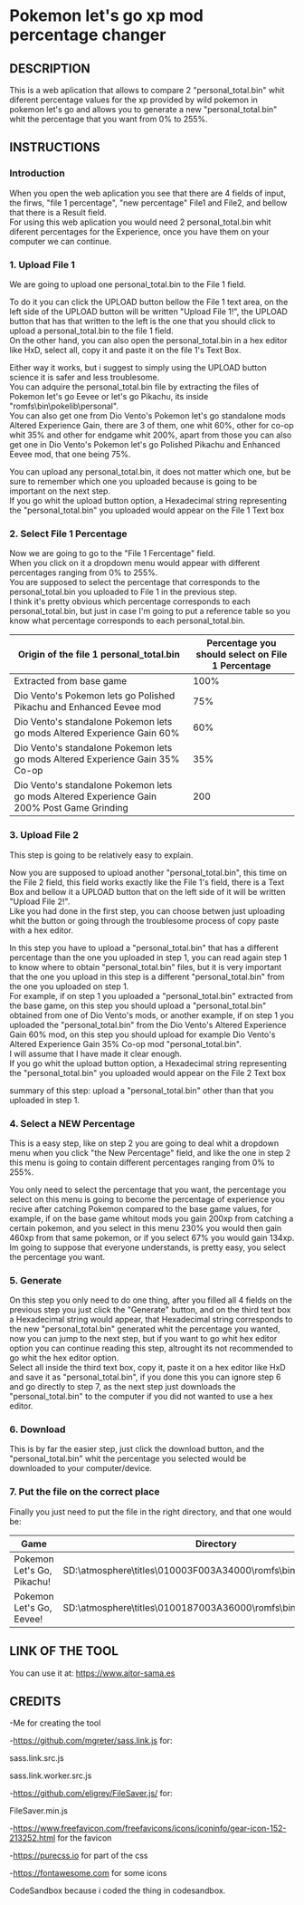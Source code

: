 
# Pokemon let's go xp mod percentage changer

## DESCRIPTION
This is a web aplication that allows to compare 2 "personal_total.bin" whit diferent percentage values for the xp
provided by wild pokemon in pokemon let's go and allows you to generate a new "personal_total.bin" whit the 
percentage that you want from 0% to 255%.

## INSTRUCTIONS

### Introduction
When you open the web aplication you see that there are 4 fields of input, the firws, "file 1 percentage", "new percentage" File1 and File2, and bellow that there is a Result field.  
For using this web aplication you would need 2 personal_total.bin whit diferent percentages for the Experience, once you have them on your computer we can continue.

  ### 1. Upload File 1 
We are going to upload one personal_total.bin to the File 1 field.  

To do it you can click the UPLOAD button bellow the File 1 text area, on the left side of the UPLOAD button will be written "Upload File 1!", the UPLOAD button that has that written to the left is the one that you should click to upload a personal_total.bin to the file 1 field.  
On the other hand, you can also open the personal_total.bin in a hex editor like HxD, select all, copy it and paste it on the file 1's Text Box.  

Either way it works, but i suggest to simply using the UPLOAD button science it is safer and less troublesome.  
You can adquire the personal_total.bin file by extracting the files of Pokemon let's go Eevee or let's go Pikachu, its inside "romfs\bin\pokelib\personal\".  
You can also get one from Dio Vento's Pokemon let's go standalone mods Altered Experience Gain, there are 3 of them, one whit 60%, other for co-op whit 35% and other for endgame whit 200%, apart from those you can also get one in Dio Vento's Pokemon let's go Polished Pikachu and Enhanced Eevee mod, that one being 75%.  

You can upload any personal_total.bin, it does not matter which one, but be sure to remember which one you uploaded because is going to be important on the next step.  
If you go whit the upload button option, a Hexadecimal string representing the "personal_total.bin" you uploaded would appear on the File 1 Text box

  ### 2. Select File 1 Percentage
Now we are going to go to the "File 1 Fercentage" field.  
When you click on it a dropdown menu would appear with different percentages ranging from 0% to 255%.  
You are supposed to select the percentage that corresponds to the personal_total.bin you uploaded to File 1 in the previous step.  
I think it's pretty obvious which percentage corresponds to each personal_total.bin, but just in case I'm going to put a reference table so you know what percentage corresponds to each personal_total.bin.

Origin of the file 1 personal_total.bin | Percentage you should select on File 1 Percentage 
------------ | -------------
Extracted from base game | 100%
Dio Vento's Pokemon lets go Polished Pikachu and Enhanced Eevee mod | 75%
Dio Vento's standalone Pokemon lets go mods Altered Experience Gain 60% | 60%
Dio Vento's standalone Pokemon lets go mods Altered Experience Gain 35% Co-op | 35%
Dio Vento's standalone Pokemon lets go mods Altered Experience Gain 200% Post Game Grinding | 200

  ### 3. Upload File 2  
This step is going to be relatively easy to explain.  

Now you are supposed to upload another "personal_total.bin", this time on the File 2 field, this field works exactly like the File 1's field, there is a Text Box and bellow it a UPLOAD button that on the left side of it will be written "Upload File 2!".  
Like you had done in the first step, you can choose betwen just uploading whit the button or going through the troublesome process of copy paste with a hex editor.  

In this step you have to upload a "personal_total.bin" that has a different percentage than the one you uploaded in step 1, you can read again step 1 to know where to obtain "personal_total.bin" files, but it is very important that the one you upload in this step is a different "personal_total.bin" from the one you uploaded on step 1.  
For example, if on step 1 you uploaded a "personal_total.bin" extracted from the base game, on this step you should upload a "personal_total.bin" obtained from one of Dio Vento's mods, or another example, if on step 1 you uploaded the "personal_total.bin" from the Dio Vento's Altered Experience Gain 60% mod, on this step you should upload for example Dio Vento's Altered Experience Gain 35% Co-op mod "personal_total.bin".  
I will assume that I have made it clear enough.  
If you go whit the upload button option, a Hexadecimal string representing the "personal_total.bin" you uploaded would appear on the File 2 Text box

summary of this step: upload a "personal_total.bin" other than that you uploaded in step 1.

  ### 4. Select a NEW Percentage
This is a easy step, like on step 2 you are going to deal whit a dropdown menu when you click "the New Percentage" field, and like the one in step 2 this menu is going to contain different percentages ranging from 0% to 255%.

You only need to select the percentage that you want, the percentage you select on this menu is going to become the percentage of experience you recive after catching Pokemon compared to the base game values, for example, if on the base game whitout mods you gain 200xp from catching a certain pokemon, and you select in this menu 230% you would then gain 460xp from that same pokemon, or if you select 67% you would gain 134xp.  
Im going to suppose that everyone understands, is pretty easy, you select the percentage you want.

  ### 5. Generate
On this step you only need to do one thing, after you filled all 4 fields on the previous step you just click the "Generate" button, and on the third text box a Hexadecimal string would appear, that Hexadecimal string corresponds to the new "personal_total.bin" generated whit the percentage you wanted, now you can jump to the next step, but if you want to go whit hex editor option you can continue reading this step, altrought its not recommended to go whit the hex editor option.  
Select all inside the third text box, copy it, paste it on a hex editor like HxD and save it as "personal_total.bin", if you done this you can ignore step 6 and go directly to step 7, as the next step just downloads the "personal_total.bin" to the computer if you did not wanted to use a hex editor.

 ### 6. Download
This is by far the easier step, just click the download button, and the "personal_total.bin" whit the percentage you selected would be downloaded to your computer/device.

 ### 7. Put the file on the correct place
Finally you just need to put the file in the right directory, and that one would be:  

Game | Directory 
------------ | -------------
Pokemon Let's Go, Pikachu! | SD:\atmosphere\titles\010003F003A34000\romfs\bin\pokelib\personal
Pokemon Let's Go, Eevee! | SD:\atmosphere\titles\0100187003A36000\romfs\bin\pokelib\personal 


## LINK OF THE TOOL

You can use it at: https://www.aitor-sama.es


## CREDITS

-Me for creating the tool

-https://github.com/mgreter/sass.link.js for:

sass.link.src.js	

sass.link.worker.src.js

-https://github.com/eligrey/FileSaver.js/ for:

FileSaver.min.js

-https://www.freefavicon.com/freefavicons/icons/iconinfo/gear-icon-152-213252.html for the favicon

-https://purecss.io for part of the css 

-https://fontawesome.com for some icons

CodeSandbox because i coded the thing in codesandbox.
